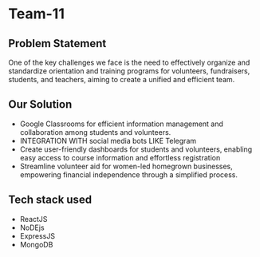 # Team-11

## Problem Statement

One of the key challenges we face is the need to effectively organize and standardize orientation and training programs for volunteers, fundraisers, students, and teachers, aiming to create a unified and efficient team.

## Our Solution

* Google Classrooms for efficient information management and collaboration among students and volunteers.
* INTEGRATION WITH social media bots LIKE Telegram
* Create user-friendly dashboards for students and volunteers, enabling easy access to course information and effortless registration
* Streamline volunteer aid for women-led homegrown businesses, empowering financial independence through a simplified process.

## Tech stack used

* ReactJS
* NoDEjs
* ExpressJS
* MongoDB
